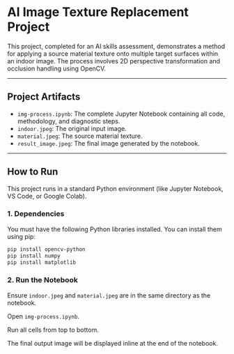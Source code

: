 # AI Image Texture Replacement Project

This project, completed for an AI skills assessment, demonstrates a method for applying a source material texture onto multiple target surfaces within an indoor image. The process involves 2D perspective transformation and occlusion handling using OpenCV.

---

## Project Artifacts

- `img-process.ipynb`: The complete Jupyter Notebook containing all code, methodology, and diagnostic steps.
- `indoor.jpeg`: The original input image.
- `material.jpeg`: The source material texture.
- `result_image.jpeg`: The final image generated by the notebook.

---

## How to Run

This project runs in a standard Python environment (like Jupyter Notebook, VS Code, or Google Colab).

### 1. Dependencies

You must have the following Python libraries installed. You can install them using pip:

```bash
pip install opencv-python
pip install numpy
pip install matplotlib
```

### 2. Run the Notebook

Ensure `indoor.jpeg` and `material.jpeg` are in the same directory as the notebook.

Open `img-process.ipynb`.

Run all cells from top to bottom.

The final output image will be displayed inline at the end of the notebook.
